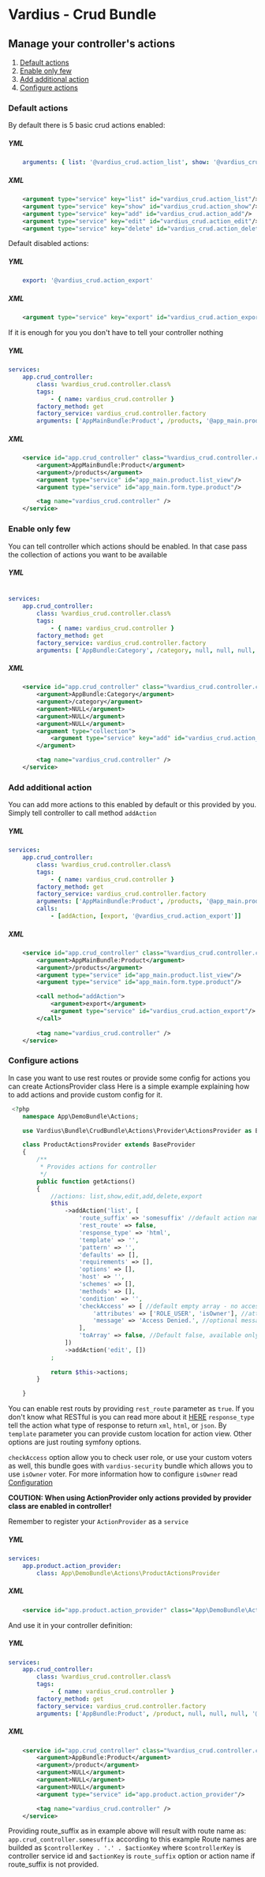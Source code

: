 Vardius - Crud Bundle
======================================

Manage your controller's actions
----------------
1. [Default actions](#default-actions)
2. [Enable only few](#enable-only-few)
3. [Add additional action](#add-additional-action)
4. [Configure actions](#configure-actions)

### Default actions

By default there is 5 basic crud actions enabled:
##### YML
``` yml
    arguments: { list: '@vardius_crud.action_list', show: '@vardius_crud.action_show', add: '@vardius_crud.action_add', edit: '@vardius_crud.action_edit', delete: '@vardius_crud.action_delete' }
```
##### XML
``` xml
    <argument type="service" key="list" id="vardius_crud.action_list"/>
    <argument type="service" key="show" id="vardius_crud.action_show"/>
    <argument type="service" key="add" id="vardius_crud.action_add"/>
    <argument type="service" key="edit" id="vardius_crud.action_edit"/>
    <argument type="service" key="delete" id="vardius_crud.action_delete"/>
```

Default disabled actions:
##### YML
``` yml
    export: '@vardius_crud.action_export'
```
##### XML
``` xml
    <argument type="service" key="export" id="vardius_crud.action_export"/>
```

If it is enough for you you don't have to tell your controller nothing

##### YML
``` yml
services:
    app.crud_controller:
        class: %vardius_crud.controller.class%
        tags:
            - { name: vardius_crud.controller }
        factory_method: get
        factory_service: vardius_crud.controller.factory
        arguments: ['AppMainBundle:Product', /products, '@app_main.product.list_view', '@app_main.form.type.product']

```

##### XML
``` xml
    <service id="app.crud_controller" class="%vardius_crud.controller.class%" factory-service="vardius_crud.controller.factory" factory-method="get">
        <argument>AppMainBundle:Product</argument>
        <argument>/products</argument>
        <argument type="service" id="app_main.product.list_view"/>
        <argument type="service" id="app_main.form.type.product"/>

        <tag name="vardius_crud.controller" />
    </service>
```

### Enable only few

You can tell controller which actions should be enabled. 
In that case pass the collection of actions you want to be available
##### YML
``` yml
    
services:
    app.crud_controller:
        class: %vardius_crud.controller.class%
        tags:
            - { name: vardius_crud.controller }
        factory_method: get
        factory_service: vardius_crud.controller.factory
        arguments: ['AppBundle:Category', /category, null, null, null, { add: '@vardius_crud.action_show' }]
```

##### XML
``` xml
    <service id="app.crud_controller" class="%vardius_crud.controller.class%" factory-service="vardius_crud.controller.factory" factory-method="get">
        <argument>AppBundle:Category</argument>
        <argument>/category</argument>
        <argument>NULL</argument>
        <argument>NULL</argument>
        <argument>NULL</argument>
        <argument type="collection">
            <argument type="service" key="add" id="vardius_crud.action_show"/>
        </argument>

        <tag name="vardius_crud.controller" />
    </service>
```

### Add additional action

You can add more actions to this enabled by default or this provided by you.
Simply tell controller to call method `addAction`
##### YML
``` yml
services:
    app.crud_controller:
        class: %vardius_crud.controller.class%
        tags:
            - { name: vardius_crud.controller }
        factory_method: get
        factory_service: vardius_crud.controller.factory
        arguments: ['AppMainBundle:Product', /products, '@app_main.product.list_view', '@app_main.form.type.product']
        calls:
            - [addAction, [export, '@vardius_crud.action_export']]
```
##### XML
``` xml
    <service id="app.crud_controller" class="%vardius_crud.controller.class%" factory-service="vardius_crud.controller.factory" factory-method="get">
        <argument>AppMainBundle:Product</argument>
        <argument>/products</argument>
        <argument type="service" id="app_main.product.list_view"/>
        <argument type="service" id="app_main.form.type.product"/>

        <call method="addAction">
            <argument>export</argument>
            <argument type="service" id="vardius_crud.action_export"/>
        </call>
        
        <tag name="vardius_crud.controller" />
    </service>
```

### Configure actions

In case you want to use rest routes or provide some config for actions you can create ActionsProvider class
Here is a simple example explaining how to add actions and provide custom config for it.

``` php
 <?php
    namespace App\DemoBundle\Actions;

    use Vardius\Bundle\CrudBundle\Actions\Provider\ActionsProvider as BaseProvider;

    class ProductActionsProvider extends BaseProvider
    {
        /**
         * Provides actions for controller
         */
        public function getActions()
        {
            //actions: list,show,edit,add,delete,export
            $this
                ->addAction('list', [
                    'route_suffix' => 'somesuffix' //default action name
                    'rest_route' => false,
                    'response_type' => 'html', 
                    'template' => '',
                    'pattern' => '',
                    'defaults' => [],
                    'requirements' => [],
                    'options' => [],
                    'host' => '',
                    'schemes' => [],
                    'methods' => [],
                    'condition' => '',
                    'checkAccess' => [ //default empty array - no access is checked then
                        'attributes' => ['ROLE_USER', 'isOwner'], //attributes array
                        'message' => 'Access Denied.', //optional message, default: Access Denied.
                    ],
                    'toArray' => false, //Default false, available only for show action, determine if use to Array method for data serialization (rest api)
                ])
                ->addAction('edit', [])
            ;
            
            return $this->actions;
        }

    }
```

You can enable rest routs by providing `rest_route` parameter as `true`. If you don't know what RESTful is you can read more about it [HERE](http://routes.readthedocs.org/en/latest/restful.html)
`response_type` tell the action what type of response to return `xml`, `html`, or `json`.
By `template` parameter you can provide custom location for action view.
Other options are just routing symfony options.

`checkAccess` option allow you to check user role, or use your custom voters as well, this bundle goes with `vardius-security` bundle which allows you to use `isOwner` voter.
For more information how to configure `isOwner` read [Configuration](https://github.com/Vardius/security-bundle/blob/master/Resources/doc/configuration.md)

**COUTION: When using ActionProvider only actions provided by provider class are enabled in controller!**

Remember to register your `ActionProvider` as a `service`
##### YML
``` yml
services:
    app.product.action_provider:
        class: App\DemoBundle\Actions\ProductActionsProvider
```
##### XML
``` xml
    <service id="app.product.action_provider" class="App\DemoBundle\Actions\ProductActionsProvider" parent="vardius_crud.action.provider"/>
```

And use it in your controller definition:

##### YML
``` yml
services:
    app.crud_controller:
        class: %vardius_crud.controller.class%
        tags:
            - { name: vardius_crud.controller }
        factory_method: get
        factory_service: vardius_crud.controller.factory
        arguments: ['AppBundle:Product', /product, null, null, null, '@app.product.action_provider']
```
##### XML
``` xml
    <service id="app.crud_controller" class="%vardius_crud.controller.class%" factory-service="vardius_crud.controller.factory" factory-method="get">
        <argument>AppBundle:Product</argument>
        <argument>/product</argument>
        <argument>NULL</argument>
        <argument>NULL</argument>
        <argument>NULL</argument>
        <argument type="service" id="app.product.action_provider"/>

        <tag name="vardius_crud.controller" />
    </service>
```

Providing route_suffix as in example above will result with route name as: `app.crud_controller.somesuffix` according to this example
Route names are builded as `$controllerKey . '.' . $actionKey` where `$controllerKey` is controller service id and `$actionKey` is `route_suffix` option or action name if route_suffix is not provided.

